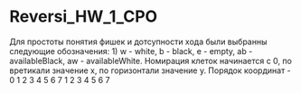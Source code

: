 # Reversi_HW_1_CPO
Для простоты понятия фишек и дотсупности хода были выбранны следующие обозначения: 1) w - white, b - black, e - empty, ab - availableBlack,
aw - availableWhite. 
Номирация клеток начинается с 0, по вретикали значение x, по горизонтали значение y. Порядок координат - 0 1 2 3 4 5 6 7
                                                                                                         1
                                                                                                         2
                                                                                                         3
                                                                                                         4
                                                                                                         5
                                                                                                         6
                                                                                                         7
